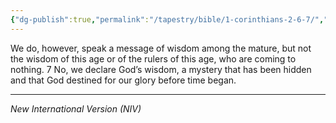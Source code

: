 ```yaml
---
{"dg-publish":true,"permalink":"/tapestry/bible/1-corinthians-2-6-7/","title":"1 Corinthians 2:6–7","hide":true,"tags":["bible"],"dgHomeLink":true,"dgShowLocalGraph":true,"dgEnableSearch":true}
---
```



We do, however, speak a message of wisdom among the mature, but not the wisdom of this age or of the rulers of this age, who are coming to nothing. 7 No, we declare God’s wisdom, a mystery that has been hidden and that God destined for our glory before time began.

---
*New International Version (NIV)*